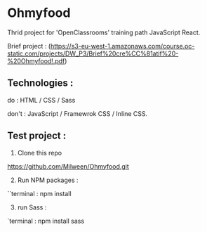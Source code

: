 # Ohmyfood

Thrid project for 'OpenClassrooms' training path JavaScript React.

Brief project : (https://s3-eu-west-1.amazonaws.com/course.oc-static.com/projects/DW_P3/Brief%20cre%CC%81atif%20-%20Ohmyfood!.pdf)

## Technologies :

do : HTML / CSS / Sass

don't : JavaScript / Framewrok CSS / Inline CSS.

## Test project :

1. Clone this repo 

https://github.com/Milween/Ohmyfood.git

2. Run NPM packages :

``terminal : npm install

3. run Sass :

`terminal : npm install sass





